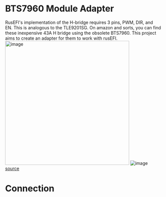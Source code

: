 # BTS7960 Module Adapter

RusEFI's implementation of the H-bridge requires 3 pins, PWM, DIR, and EN. This is analogous to the TLE9201SG. On amazon and sorts, you can find these inexpensive 43A H bridge using the obsolete BTS7960. This project aims to create an adapter for them to work with rusEFI.
<img width="400" alt="image" src="https://github.com/user-attachments/assets/a7d1345f-8429-49de-a448-8d59349de8e0" />
![image](https://github.com/user-attachments/assets/18714690-9a89-40e7-ba40-8662f8ed9313)
[source](https://www.ovaga.com/blog/transistor/bts7960-motor-driver-datasheet-and-circuit-diagram)
# Connection
